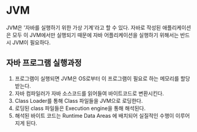 # JVM

JVM은 '자바를 실행하기 위한 가상 기계'라고 할 수 있다.
자바로 작성된 애플리케이션은 모두 이 JVM에서만 실행되기 때문에 자바 어플리케이션을 실행하기 위해서는 반드시 JVM이 필요하다.

## 자바 프로그램 실행과정

1. 프로그램이 실행되면 JVM은 OS로부터 이 프로그램이 필요로 하는 메모리를 할당 받는다.
2. 자바 컴파일러가 자바 소스코드를 읽어들여 바이트코드로 변환시킨다.
3. Class Loader를 통해 Class 파일들을 JVM으로 로딩한다.
4. 로딩된 class 파일들은 Execution engine을 통해 해석된다.
5. 해석된 바이트 코드는 Runtime Data Areas 에 배치되어 실질적인 수행이 이루어지게 된다. 